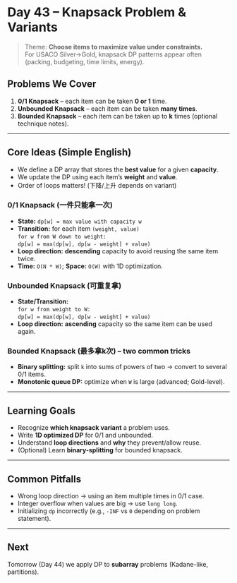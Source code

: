 # Day 43 – Knapsack Problem & Variants

> Theme: **Choose items to maximize value under constraints.**  
For USACO Silver→Gold, knapsack DP patterns appear often (packing, budgeting, time limits, energy).

## Problems We Cover
1. **0/1 Knapsack** – each item can be taken **0 or 1** time.  
2. **Unbounded Knapsack** – each item can be taken **many times**.  
3. **Bounded Knapsack** – each item can be taken up to **k** times (optional technique notes).

---

## Core Ideas (Simple English)
- We define a DP array that stores the **best value** for a given **capacity**.
- We update the DP using each item’s **weight** and **value**.
- Order of loops matters! (下降/上升 depends on variant)

### 0/1 Knapsack (一件只能拿一次)
- **State:** `dp[w] = max value with capacity w`  
- **Transition:** for each item `(weight, value)`  
  `for w from W down to weight:`  
  `dp[w] = max(dp[w], dp[w - weight] + value)`  
- **Loop direction:** **descending** capacity to avoid reusing the same item twice.
- **Time:** `O(N * W)`; **Space:** `O(W)` with 1D optimization.

### Unbounded Knapsack (可重复拿)
- **State/Transition:**  
  `for w from weight to W:`  
  `dp[w] = max(dp[w], dp[w - weight] + value)`  
- **Loop direction:** **ascending** capacity so the same item can be used again.

### Bounded Knapsack (最多拿k次) – two common tricks
- **Binary splitting:** split `k` into sums of powers of two → convert to several 0/1 items.  
- **Monotonic queue DP:** optimize when `W` is large (advanced; Gold-level).

---



## Learning Goals
- Recognize **which knapsack variant** a problem uses.
- Write **1D optimized DP** for 0/1 and unbounded.
- Understand **loop directions** and **why** they prevent/allow reuse.
- (Optional) Learn **binary-splitting** for bounded knapsack.

---

## Common Pitfalls
- Wrong loop direction → using an item multiple times in 0/1 case.  
- Integer overflow when values are big → use `long long`.  
- Initializing `dp` incorrectly (e.g., `-INF` vs `0` depending on problem statement).

---

## Next
Tomorrow (Day 44) we apply DP to **subarray** problems (Kadane-like, partitions).
